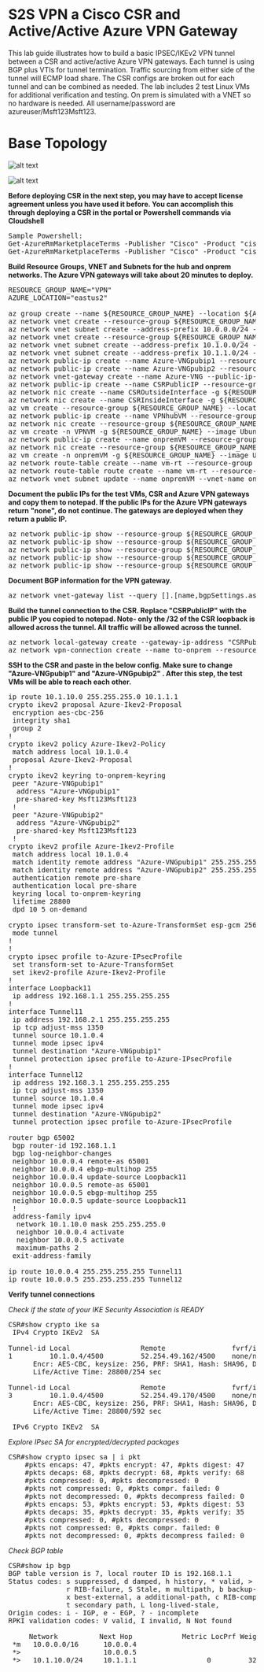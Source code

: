 # S2S VPN a Cisco CSR and Active/Active Azure VPN Gateway
This lab guide illustrates how to build a basic IPSEC/IKEv2 VPN tunnel between a CSR and active/active Azure VPN gateways. Each tunnel is using BGP plus VTIs for tunnel termination. Traffic sourcing from either side of the tunnel will ECMP load share. The CSR configs are broken out for each tunnel and can be combined as needed. The lab includes 2 test Linux VMs for additional verification and testing. On prem is simulated with a VNET so no hardware is needed. All username/password are azureuser/Msft123Msft123.
# Base Topology

![alt text](https://github.com/jwrightazure/lab/blob/master/images/csr-topo.PNG)

![alt text](https://github.com/jwrightazure/lab/blob/master/images/csr-bgp.PNG)

**Before deploying CSR in the next step, you may have to accept license agreement unless you have used it before. You can accomplish this through deploying a CSR in the portal or Powershell commands via Cloudshell**
<pre lang="...">
Sample Powershell:
Get-AzureRmMarketplaceTerms -Publisher "Cisco" -Product "cisco-csr-1000v" -Name "17_2_1-byol"
Get-AzureRmMarketplaceTerms -Publisher "Cisco" -Product "cisco-csr-1000v" -Name "17_2_1-byol" | Set-AzureRmMarketplaceTerms -Accept
</pre>

**Build Resource Groups, VNET and Subnets for the hub and onprem networks. The Azure VPN gateways will take about 20 minutes to deploy.**
<pre lang="...">
RESOURCE_GROUP_NAME="VPN"
AZURE_LOCATION="eastus2"

az group create --name ${RESOURCE_GROUP_NAME} --location ${AZURE_LOCATION}
az network vnet create --resource-group ${RESOURCE_GROUP_NAME} --name VPNhub --location ${AZURE_LOCATION} --address-prefixes 10.0.0.0/16 --subnet-name VPNhubVM --subnet-prefix 10.0.10.0/24
az network vnet subnet create --address-prefix 10.0.0.0/24 --name GatewaySubnet --resource-group ${RESOURCE_GROUP_NAME} --vnet-name VPNhub
az network vnet create --resource-group ${RESOURCE_GROUP_NAME} --name onprem --location ${AZURE_LOCATION} --address-prefixes 10.1.0.0/16 --subnet-name onpremVM --subnet-prefix 10.1.10.0/24
az network vnet subnet create --address-prefix 10.1.0.0/24 --name zeronet --resource-group ${RESOURCE_GROUP_NAME} --vnet-name onprem
az network vnet subnet create --address-prefix 10.1.1.0/24 --name onenet --resource-group ${RESOURCE_GROUP_NAME} --vnet-name onprem
az network public-ip create --name Azure-VNGpubip1 --resource-group ${RESOURCE_GROUP_NAME} --allocation-method Dynamic
az network public-ip create --name Azure-VNGpubip2 --resource-group ${RESOURCE_GROUP_NAME} --allocation-method Dynamic
az network vnet-gateway create --name Azure-VNG --public-ip-address Azure-VNGpubip1 Azure-VNGpubip2 --resource-group ${RESOURCE_GROUP_NAME} --vnet VPNhub --gateway-type Vpn --vpn-type RouteBased --sku VpnGw1 --asn 65001 --no-wait 
az network public-ip create --name CSRPublicIP --resource-group ${RESOURCE_GROUP_NAME} --idle-timeout 30 --allocation-method Static
az network nic create --name CSROutsideInterface -g ${RESOURCE_GROUP_NAME} --subnet zeronet --vnet onprem --public-ip-address CSRPublicIP --ip-forwarding true --private-ip-address 10.1.0.4
az network nic create --name CSRInsideInterface -g ${RESOURCE_GROUP_NAME} --subnet onenet --vnet onprem --ip-forwarding true --private-ip-address 10.1.1.4
az vm create --resource-group ${RESOURCE_GROUP_NAME} --location ${AZURE_LOCATION} --name CSR --size Standard_DS3_v2 --nics CSROutsideInterface CSRInsideInterface --image cisco:cisco-csr-1000v:17_2_1-byol:17.2.120200508 --admin-username azureuser --admin-password Msft123Msft123 --no-wait 
az network public-ip create --name VPNhubVM --resource-group ${RESOURCE_GROUP_NAME} --location ${AZURE_LOCATION} --allocation-method Dynamic
az network nic create --resource-group ${RESOURCE_GROUP_NAME} -n VPNVMNIC --location ${AZURE_LOCATION} --subnet VPNhubVM --private-ip-address 10.0.10.10 --vnet-name VPNhub --public-ip-address VPNhubVM --ip-forwarding true
az vm create -n VPNVM -g ${RESOURCE_GROUP_NAME} --image UbuntuLTS --admin-username azureuser --admin-password Msft123Msft123 --nics VPNVMNIC --no-wait 
az network public-ip create --name onpremVM --resource-group ${RESOURCE_GROUP_NAME} --location ${AZURE_LOCATION} --allocation-method Dynamic
az network nic create --resource-group ${RESOURCE_GROUP_NAME} -n onpremVMNIC --location ${AZURE_LOCATION} --subnet onpremVM --private-ip-address 10.1.10.10 --vnet-name onprem --public-ip-address onpremVM --ip-forwarding true
az vm create -n onpremVM -g ${RESOURCE_GROUP_NAME} --image UbuntuLTS --admin-username azureuser --admin-password Msft123Msft123 --nics onpremVMNIC --no-wait 
az network route-table create --name vm-rt --resource-group ${RESOURCE_GROUP_NAME}
az network route-table route create --name vm-rt --resource-group ${RESOURCE_GROUP_NAME} --route-table-name vm-rt --address-prefix 10.0.0.0/16 --next-hop-type VirtualAppliance --next-hop-ip-address 10.1.1.4
az network vnet subnet update --name onpremVM --vnet-name onprem --resource-group ${RESOURCE_GROUP_NAME} --route-table vm-rt
</pre>

**Document the public IPs for the test VMs, CSR and Azure VPN gateways and copy them to notepad. If the public IPs for the Azure VPN gateways return "none", do not continue. The gateways are deployed when they return a public IP.**
<pre lang="...">
az network public-ip show --resource-group ${RESOURCE_GROUP_NAME} --name Azure-VNGpubip1 --query [ipAddress] --output tsv
az network public-ip show --resource-group ${RESOURCE_GROUP_NAME} --name Azure-VNGpubip2 --query [ipAddress] --output tsv
az network public-ip show --resource-group ${RESOURCE_GROUP_NAME} --name CSRPublicIP --query [ipAddress] --output tsv
az network public-ip show --resource-group ${RESOURCE_GROUP_NAME} --name VPNhubVM --query [ipAddress] --output tsv
az network public-ip show --resource-group ${RESOURCE_GROUP_NAME} --name onpremVM --query [ipAddress] --output tsv
</pre>

**Document BGP information for the VPN gateway.**
<pre lang="...">
az network vnet-gateway list --query [].[name,bgpSettings.asn,bgpSettings.bgpPeeringAddress] -o table --resource-group ${RESOURCE_GROUP_NAME}
</pre>

**Build the tunnel connection to the CSR. Replace "CSRPublicIP" with the public IP you copied to notepad. Note- only the /32 of the CSR loopback is allowed across the tunnel. All traffic will be allowed across the tunnel.**
<pre lang="...">
az network local-gateway create --gateway-ip-address "CSRPublicIP" --name to-onprem --resource-group ${RESOURCE_GROUP_NAME} --local-address-prefixes 192.168.1.1/32 --asn 65002 --bgp-peering-address 192.168.1.1
az network vpn-connection create --name to-onprem --resource-group ${RESOURCE_GROUP_NAME} --vnet-gateway1 Azure-VNG -l ${AZURE_LOCATION} --shared-key Msft123Msft123 --local-gateway2 to-onprem --enable-bgp
</pre>

**SSH to the CSR and paste in the below config. Make sure to change "Azure-VNGpubip1" and "Azure-VNGpubip2" . After this step, the test VMs will be able to reach each other.**
<pre lang="...">
ip route 10.1.10.0 255.255.255.0 10.1.1.1
crypto ikev2 proposal Azure-Ikev2-Proposal 
 encryption aes-cbc-256
 integrity sha1
 group 2
!
crypto ikev2 policy Azure-Ikev2-Policy 
 match address local 10.1.0.4
 proposal Azure-Ikev2-Proposal
!         
crypto ikev2 keyring to-onprem-keyring
 peer "Azure-VNGpubip1"
  address "Azure-VNGpubip1"
  pre-shared-key Msft123Msft123
 !
 peer "Azure-VNGpubip2"
  address "Azure-VNGpubip2"
  pre-shared-key Msft123Msft123
 !
crypto ikev2 profile Azure-Ikev2-Profile
 match address local 10.1.0.4
 match identity remote address "Azure-VNGpubip1" 255.255.255.255 
 match identity remote address "Azure-VNGpubip2" 255.255.255.255 
 authentication remote pre-share
 authentication local pre-share
 keyring local to-onprem-keyring
 lifetime 28800
 dpd 10 5 on-demand

crypto ipsec transform-set to-Azure-TransformSet esp-gcm 256 
 mode tunnel
!
!
crypto ipsec profile to-Azure-IPsecProfile
 set transform-set to-Azure-TransformSet 
 set ikev2-profile Azure-Ikev2-Profile
!
interface Loopback11
 ip address 192.168.1.1 255.255.255.255
!
interface Tunnel11
 ip address 192.168.2.1 255.255.255.255
 ip tcp adjust-mss 1350
 tunnel source 10.1.0.4
 tunnel mode ipsec ipv4
 tunnel destination "Azure-VNGpubip1"
 tunnel protection ipsec profile to-Azure-IPsecProfile
!
interface Tunnel12
 ip address 192.168.3.1 255.255.255.255
 ip tcp adjust-mss 1350
 tunnel source 10.1.0.4
 tunnel mode ipsec ipv4
 tunnel destination "Azure-VNGpubip2"
 tunnel protection ipsec profile to-Azure-IPsecProfile

router bgp 65002
 bgp router-id 192.168.1.1
 bgp log-neighbor-changes
 neighbor 10.0.0.4 remote-as 65001
 neighbor 10.0.0.4 ebgp-multihop 255
 neighbor 10.0.0.4 update-source Loopback11
 neighbor 10.0.0.5 remote-as 65001
 neighbor 10.0.0.5 ebgp-multihop 255
 neighbor 10.0.0.5 update-source Loopback11
 !
 address-family ipv4
  network 10.1.10.0 mask 255.255.255.0
  neighbor 10.0.0.4 activate
  neighbor 10.0.0.5 activate
  maximum-paths 2
 exit-address-family

ip route 10.0.0.4 255.255.255.255 Tunnel11
ip route 10.0.0.5 255.255.255.255 Tunnel12
</pre>

**Verify tunnel connections**

*Check if the state of your IKE Security Association is READY*
<pre lang="...">
CSR#show crypto ike sa
 IPv4 Crypto IKEv2  SA

Tunnel-id Local                 Remote                fvrf/ivrf            Status
1         10.1.0.4/4500         52.254.49.162/4500    none/none            READY
      Encr: AES-CBC, keysize: 256, PRF: SHA1, Hash: SHA96, DH Grp:2, Auth sign: PSK, Auth verify: PSK
      Life/Active Time: 28800/254 sec

Tunnel-id Local                 Remote                fvrf/ivrf            Status
3         10.1.0.4/4500         52.254.49.170/4500    none/none            READY
      Encr: AES-CBC, keysize: 256, PRF: SHA1, Hash: SHA96, DH Grp:2, Auth sign: PSK, Auth verify: PSK
      Life/Active Time: 28800/592 sec

 IPv6 Crypto IKEv2  SA
</pre>

*Explore IPsec SA for encrypted/decrypted packages*
<pre lang="...">
CSR#show crypto ipsec sa | i pkt
    #pkts encaps: 47, #pkts encrypt: 47, #pkts digest: 47
    #pkts decaps: 68, #pkts decrypt: 68, #pkts verify: 68
    #pkts compressed: 0, #pkts decompressed: 0
    #pkts not compressed: 0, #pkts compr. failed: 0
    #pkts not decompressed: 0, #pkts decompress failed: 0
    #pkts encaps: 53, #pkts encrypt: 53, #pkts digest: 53
    #pkts decaps: 35, #pkts decrypt: 35, #pkts verify: 35
    #pkts compressed: 0, #pkts decompressed: 0
    #pkts not compressed: 0, #pkts compr. failed: 0
    #pkts not decompressed: 0, #pkts decompress failed: 0
</pre>

*Check BGP table*
<pre lang="...">
CSR#show ip bgp
BGP table version is 7, local router ID is 192.168.1.1
Status codes: s suppressed, d damped, h history, * valid, > best, i - internal,
              r RIB-failure, S Stale, m multipath, b backup-path, f RT-Filter,
              x best-external, a additional-path, c RIB-compressed,
              t secondary path, L long-lived-stale,
Origin codes: i - IGP, e - EGP, ? - incomplete
RPKI validation codes: V valid, I invalid, N Not found

     Network          Next Hop            Metric LocPrf Weight Path
 *m   10.0.0.0/16      10.0.0.4                               0 65001 i
 *>                    10.0.0.5                               0 65001 i
 *>   10.1.10.0/24     10.1.1.1                 0         32768 i
</pre>